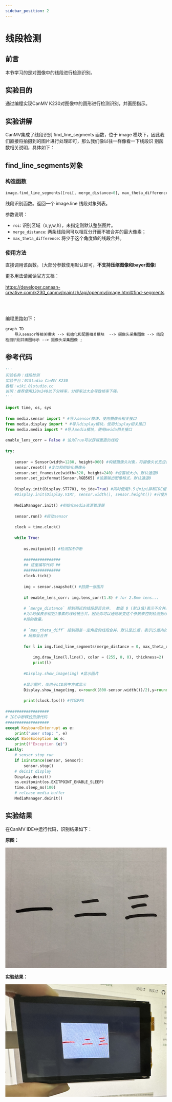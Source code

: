 ```yaml
---
sidebar_position: 2
---
```


# 线段检测

## 前言
本节学习的是对图像中的线段进行检测识别。

## 实验目的
通过编程实现CanMV K230对图像中的圆形进行检测识别，并画图指示。

## 实验讲解

CanMV集成了线段识别 find_line_segments 函数，位于 image 模块下，因此我们直接将拍摄到的图片进行处理即可，那么我们像以往一样像看一下线段识
别函数相关说明，具体如下：

## find_line_segments对象

### 构造函数
```python
image.find_line_segments([roi[, merge_distance=0[, max_theta_difference=15]]])
```
线段识别函数。返回一个 image.line 线段对象列表。

参数说明：
- `roi`: 识别区域（x,y,w,h），未指定则默认整张图片。
- `merge_distance`: 两条线段间可以相互分开而不被合并的最大像素；
- `max_theta_difference`: 将少于这个角度值的线段合并。

### 使用方法

直接调用该函数。（大部分参数使用默认即可，**不支持压缩图像和bayer图像**）

更多用法请阅读官方文档：<br></br>
https://developer.canaan-creative.com/k230_canmv/main/zh/api/openmv/image.html#find-segments

<br></br>

编程思路如下：

```mermaid
graph TD
    导入sensor等相关模块 --> 初始化和配置相关模块  --> 摄像头采集图像 --> 线段检测识别并画图标示 --> 摄像头采集图像 ;
```

## 参考代码

```python
'''
实验名称：线段检测
实验平台：01Studio CanMV K230
教程：wiki.01studio.cc
说明：推荐使用320x240以下分辨率，分辨率过大会导致帧率下降。
'''

import time, os, sys

from media.sensor import * #导入sensor模块，使用摄像头相关接口
from media.display import * #导入display模块，使用display相关接口
from media.media import * #导入media模块，使用meida相关接口

enable_lens_corr = False # 设为True可以获得更直的线段

try:

    sensor = Sensor(width=1280, height=960) #构建摄像头对象，将摄像头长宽设置为4:3
    sensor.reset() #复位和初始化摄像头
    sensor.set_framesize(width=320, height=240) #设置帧大小，默认通道0
    sensor.set_pixformat(Sensor.RGB565) #设置输出图像格式，默认通道0

    Display.init(Display.ST7701, to_ide=True) #同时使用3.5寸mipi屏和IDE缓冲区显示图像，800x480分辨率
    #Display.init(Display.VIRT, sensor.width(), sensor.height()) #只使用IDE缓冲区显示图像

    MediaManager.init() #初始化media资源管理器

    sensor.run() #启动sensor

    clock = time.clock()

    while True:

        os.exitpoint() #检测IDE中断

        ################
        ## 这里编写代码 ##
        ################
        clock.tick()

        img = sensor.snapshot() #拍摄一张图片

        if enable_lens_corr: img.lens_corr(1.8) # for 2.8mm lens...

        # `merge_distance` 控制相近的线段是否合并.  数值 0 (默认值)表示不合并。数值
        #为1时候表示相近1像素的线段被合并。因此你可以通过改变这个参数来控制检测到线
        #段的数量。

        # `max_theta_diff` 控制相差一定角度的线段合并，默认是15度，表示15度内的线
        # 段都会合并

        for l in img.find_line_segments(merge_distance = 0, max_theta_diff = 5):

            img.draw_line(l.line(), color = (255, 0, 0), thickness=2)
            print(l)

        #Display.show_image(img) #显示图片

        #显示图片，仅用于LCD居中方式显示
        Display.show_image(img, x=round((800-sensor.width())/2),y=round((480-sensor.height())/2))

        print(clock.fps()) #打印FPS

###################
# IDE中断释放资源代码
###################
except KeyboardInterrupt as e:
    print("user stop: ", e)
except BaseException as e:
    print(f"Exception {e}")
finally:
    # sensor stop run
    if isinstance(sensor, Sensor):
        sensor.stop()
    # deinit display
    Display.deinit()
    os.exitpoint(os.EXITPOINT_ENABLE_SLEEP)
    time.sleep_ms(100)
    # release media buffer
    MediaManager.deinit()
```

## 实验结果

在CanMV IDE中运行代码，识别结果如下：

**原图：**

![circles](./img/find_segments/find_segments1.png)

**实验结果：**

![circles](./img/find_segments/find_segments2.png)